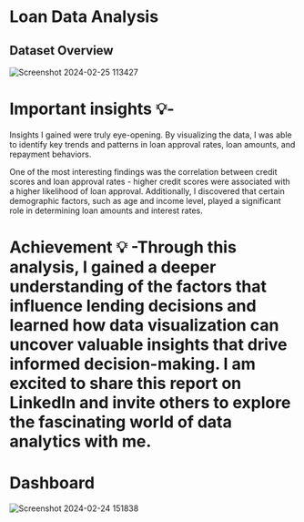 # Loan Data Analysis
## Dataset Overview
![Screenshot 2024-02-25 113427](https://github.com/Royalsivm/Loan-Data-Analysis-Tableau/assets/153700930/9008b0fb-219c-4209-96d2-6e3bbdb8cf39) 


# Important insights 💡-
Insights I gained were truly eye-opening. By visualizing the data, I was able to identify key trends and patterns in loan approval rates, loan amounts, and repayment behaviors.

One of the most interesting findings was the correlation between credit scores and loan approval rates - higher credit scores were associated with a higher likelihood of loan approval. Additionally, I discovered that certain demographic factors, such as age and income level, played a significant role in determining loan amounts and interest rates.

# Achievement 💡 -Through this analysis, I gained a deeper understanding of the factors that influence lending decisions and learned how data visualization can uncover valuable insights that drive informed decision-making. I am excited to share this report on LinkedIn and invite others to explore the fascinating world of data analytics with me.

# Dashboard
![Screenshot 2024-02-24 151838](https://github.com/Royalsivm/Loan-Data-Analysis-Tableau/assets/153700930/e8683ddb-8d11-41dd-b639-65b0e373b958)
